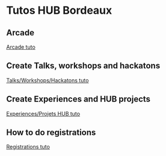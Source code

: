 # Tutos HUB Bordeaux

## Arcade

[Arcade tuto](Arcade.md)

## Create Talks, workshops and hackatons

[Talks/Workshops/Hackatons tuto](Create_Talk_Workshops_Hackatons.md)

## Create Experiences and HUB projects

[Experiences/Projets HUB tuto](Create_Experiences_HUB_Project.md)

## How to do registrations

[Registrations tuto](Registrations.md)
